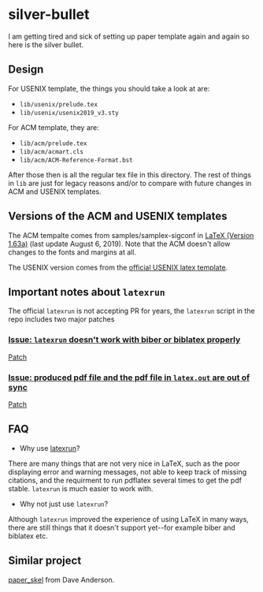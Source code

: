 # silver-bullet

I am getting tired and sick of setting up paper template again and again so here is the silver bullet.


## Design

For USENIX template, the things you should take a look at are:
* `lib/usenix/prelude.tex`
* `lib/usenix/usenix2019_v3.sty`

For ACM template, they are:
* `lib/acm/prelude.tex`
* `lib/acm/acmart.cls`
* `lib/acm/ACM-Reference-Format.bst`

After those then is all the regular tex file in this directory. The rest
of things in `lib` are just for legacy reasons and/or to compare with
future changes in ACM and USENIX templates.


## Versions of the ACM and USENIX templates

The ACM tempalte comes from samples/samplex-sigconf in [LaTeX (Version
1.63a)](https://www.acm.org/publications/proceedings-template) (last
update August 6, 2019). Note that the ACM doesn't allow changes to the
fonts and margins at all.

The USENIX version comes from the [official USENIX latex
template](https://www.usenix.org/conferences/author-resources/paper-templates).


## Important notes about `latexrun`

The official `latexrun` is not accepting PR for years, the `latexrun` script in
the repo includes two major patches


### [Issue: `latexrun` doesn't work with biber or biblatex properly](https://github.com/aclements/latexrun/issues/36)

[Patch](https://github.com/aclements/latexrun/pull/55)


### [Issue: produced pdf file and the pdf file in `latex.out` are out of sync](https://github.com/aclements/latexrun/issues/35)

[Patch](https://github.com/eisoku9618/kuroiwa_demos/pull/105/files)




## FAQ

* Why use [latexrun](https://github.com/aclements/latexrun)?

There are many things that are not very nice in LaTeX, such as the
poor displaying error and warning messages, not able to keep track of
missing citations, and the requirment to run pdflatex several times to
get the pdf stable. `latexrun` is much easier to work with.

* Why not just use `latexrun`?

Although `latexrun` improved the experience of using LaTeX in many
ways, there are still things that it doesn't support yet--for example
biber and biblatex etc.


## Similar project

[paper_skel](https://github.com/efficient/paper_skel) from Dave
Anderson.
